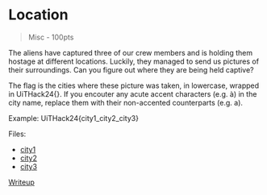 # Location
> Misc - 100pts

The aliens have captured three of our crew members and is holding them hostage at different locations. Luckily, they managed to send us pictures of their surroundings. Can you figure out where they are being held captive?

The flag is the cities where these picture was taken, in lowercase, wrapped in UiTHack24{}. If you encouter any acute accent characters (e.g. à) in the city name, replace them with their non-accented counterparts (e.g. a).

Example: UiTHack24{city1_city2_city3}

Files:
- [city1](src/city1.png)
- [city2](src/city2.png)
- [city3](src/city3.png)

[Writeup](writeup/README.md)
